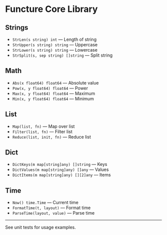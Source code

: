 # Functure Core Library

## Strings
- `StrLen(s string) int` — Length of string
- `StrUpper(s string) string` — Uppercase
- `StrLower(s string) string` — Lowercase
- `StrSplit(s, sep string) []string` — Split string

## Math
- `Abs(x float64) float64` — Absolute value
- `Pow(x, y float64) float64` — Power
- `Max(x, y float64) float64` — Maximum
- `Min(x, y float64) float64` — Minimum

## List
- `Map(list, fn)` — Map over list
- `Filter(list, fn)` — Filter list
- `Reduce(list, init, fn)` — Reduce list

## Dict
- `DictKeys(m map[string]any) []string` — Keys
- `DictValues(m map[string]any) []any` — Values
- `DictItems(m map[string]any) [][2]any` — Items

## Time
- `Now() time.Time` — Current time
- `FormatTime(t, layout)` — Format time
- `ParseTime(layout, value)` — Parse time

---

See unit tests for usage examples.
